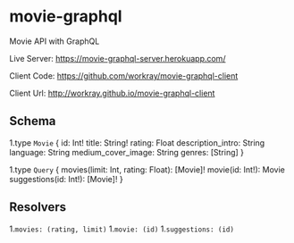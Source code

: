 # movie-graphql
Movie API with GraphQL

Live Server: <https://movie-graphql-server.herokuapp.com/>

Client Code: <https://github.com/workray/movie-graphql-client>

Client Url: <http://workray.github.io/movie-graphql-client>

## Schema
1.type ```Movie``` {
  id: Int!
  title: String!
  rating: Float
  description_intro: String
  language: String
  medium_cover_image: String
  genres: [String]
}

1.type ```Query``` {
  movies(limit: Int, rating: Float): [Movie]!
  movie(id: Int!): Movie
  suggestions(id: Int!): [Movie]!
}

## Resolvers

1.```movies: (rating, limit)```
1.```movie: (id)```
1.```suggestions: (id)```
